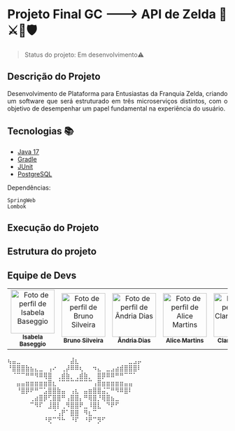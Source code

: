 # Projeto Final GC ---> API de Zelda 🧝⚔️🏹🛡️ </h1>

>Status do projeto: Em desenvolvimento:warning:

## Descrição do Projeto
<p align="justify"> Desenvolvimento de Plataforma para Entusiastas da Franquia Zelda, criando um software que será estruturado em três microserviços distintos, com o objetivo de desempenhar um papel fundamental na experiência do usuário. </p>

## Tecnologias :books:

- [Java 17](https://www.java.com/pt-BR/) 
- [Gradle](https://gradle.org/)
- [JUnit](https://junit.org/junit5/)
- [PostgreSQL](https://www.postgresql.org)


Dependências:
```
SpringWeb
Lombok
```
## Execução do Projeto

## Estrutura do projeto

## Equipe de Devs

<table>
  <tr>
    <td align="center">
      <a href="#">
       <img src="https://github.com/IsabelaBaseggio.png" width="100px;" alt="Foto de perfil de Isabela Baseggio"/><br>
        <sub>
          <b>Isabela Baseggio</b>
        </sub>
      </a>
    </td>
    <td align="center">
      <a href="#">
        <img src="https://github.com/bruno-ssilveira.png" width="100px;" alt="Foto de perfil de Bruno Silveira"/><br>
        <sub>
          <b>Bruno Silveira</b>
        </sub>
      </a>
    </td>
    <td align="center">
      <a href="#">
        <img src="https://github.com/andria-gif.png" width="100px;" alt="Foto de perfil de Ândria Dias"/><br>
        <sub>
          <b>Ândria Dias</b>
        </sub>
      </a>
    </td>
    <td align="center">
      <a href="#">
        <img src="https://github.com/bunnydetails.png" width="100px;" alt="Foto de perfil de Alice Martins"/><br>
        <sub>
          <b>Alice Martins</b>
        </sub>
      </a>
    </td>
    <td align="center">
      <a href="#">
        <img src="https://github.com/Clarke2302.png" width="100px;" alt="Foto de perfil de Clarke Brasil"/><br>
        <sub>
          <b>Clarke Brasil</b>
        </sub>
      </a>
    </td>
  </tr>
</table>




⢦⣤⣀⠀⠀⠀⠀⠀⠀⠀⠀⠀⠀⠀⣼⣆⠀⠀⠀⠀⠀⠀⠀⠀⠀⠀⠀⣀⣠⡤
⠘⣿⣿⣿⣷⣦⣄⣀⠀⢠⠔⠀⢀⡼⠿⠿⢆⠀⠀⠲⣄⠀⣀⣠⣴⣾⣿⣿⣿⠇
⠀⠈⠉⠉⠛⠛⠻⠿⢿⣿⠀⢀⣾⣷⡀⢀⣾⣷⡀⠀⣿⡿⠿⠿⠛⠛⠉⠉⠁⠀
⠀⠀⣤⣤⣶⣶⣶⣶⣶⣿⣆⠈⠉⠉⠉⠉⠉⠉⠉⢠⣿⣶⣶⣶⣶⣶⣤⣤⠀⠀
⠀⠀⠘⣿⡿⠟⠛⠉⣡⣿⣿⣷⣤⠀⢠⣆⠀⣤⣶⣿⣿⣬⡉⠛⠻⠿⣿⠇⠀⠀
⠀⠀⠀⠀⠀⢀⣴⣿⡿⢋⣿⣿⠛⢠⣿⣿⡄⠛⢿⣿⡘⢿⣿⣦⣀⠀⠀⠀⠀⠀
⠀⠀⠀⠀⠀⠉⠻⠏⠀⣸⣿⡇⢀⠻⣿⣿⠟⣀⠸⣿⣇⠀⠙⠟⠋⠀⠀⠀⠀⠀
⠀⠀⠀⠀⠀⠀⠀⠀⠀⠀⠈⢠⡟⠁⣿⣿⠀⠻⣆⠉⠀⠀⠀⠀⠀⠀⠀⠀⠀⠀
⠀⠀⠀⠀⠀⠀⠀⠀⠘⢟⠉⠙⠓⠀⠘⠏⠀⠘⠟⠉⡻⠋⠀⠀⠀⠀⠀⠀⠀⠀






